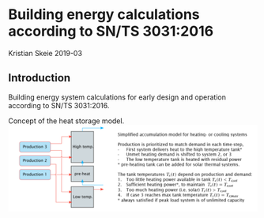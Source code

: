 # Building energy calculations according to SN/TS 3031:2016
Kristian Skeie 2019-03
## Introduction
Building energy system calculations for early design and operation according to SN/TS 3031:2016.

Concept of the heat storage model.
![Alt](images/SNTS_heating_plant_concept.PNG)

